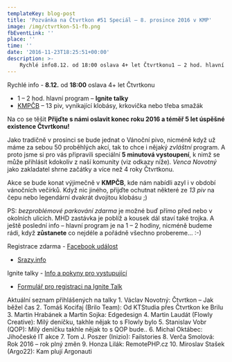 ```yaml
---
templateKey: blog-post
title: 'Pozvánka na Čtvrtkon #51 Speciál – 8. prosince 2016 v KMP'
image: /img/ctvrtkon-51-fb.png
fbEventLink: ''
place: ''
time: ''
date: '2016-11-23T18:25:51+00:00'
description: >-
    Rychlé info8.12. od 18:00 oslava 4+ let Čtvrtkonu1 – 2 hod. hlavní program – Ignite talkyKMPČB – 13 piv, vynikající klobásy, krkovička nebo třeba smažákNa co se těšitPřijďte s námi...
---
```

Rychlé info - **8.12.** od **18:00** oslava 4+ let Čtvrtkonu
- 1 – 2 hod. hlavní program – **Ignite talky**
- [KMPČB](https://www.facebook.com/kmpcES/) – 13 piv, vynikající klobásy, krkovička nebo třeba smažák

Na co se těšit **Přijďte s námi oslavit konec roku 2016 a téměř 5 let úspěšné existence Čtvrtkonu!**

Jako tradičně v prosinci se bude jednat o Vánoční pivo, nicméně když už máme za sebou 50 proběhlých akcí, tak to chce i nějaký _zvláštní_ program. A proto jsme si pro vás připravili speciální **5 minutová vystoupení**, k nimž se může přihlásit kdokoliv z naší komunity (viz odkazy níže). _Venca Novotný_ jako zakladatel shrne začátky a více než 4 roky Čtvrtkonu.

Akce se bude konat výjimečně v **KMPČB**, kde nám nabídli azyl i v období vánočních večírků. Když nic jiného, přijďte ochutnat některé ze _13 piv_ na čepu nebo legendární dvakrát dvojitou klobásu ;)

PS: _bezproblémové parkování zdarma_ je možné buď přímo před nebo v okolních ulicích. MHD zastávka je poblíž a kousek dál staví také trojka. A ještě poslední info – hlavní program je na 1 – 2 hodiny, nicméně budeme rádi, když **zůstanete** co nejdéle a pořádně všechno probereme… :-)

Registrace zdarma - [Facebook událost](https://www.facebook.com/events/721265604706693/)
- [Srazy.info](http://srazy.info/ctvrtkon/6964)

Ignite talky - [Info a pokyny pro vystupující](https://drive.google.com/open?id=1fSAJ_zxx0m2s6OHWCukqiUxEwAh6qS-H_7OK9putZHY)
- [Formulář pro registraci na Ignite Talk](https://docs.google.com/forms/d/e/1FAIpQLSferRhkmKy9q_JQGvUgYvjg65WmopvZ5Uab8mrql0P7OtoJTg/viewform)

Aktuální seznam přihlášených na talky 1. Václav Novotný: Čtvrtkon – Jak běžel čas
2. Tomáš Kocifaj (Brilo Team): Od KTStudia přes Čtvrtkon ke Brilu
3. Martin Hrabánek a Martin Sojka: Edgedesign
4. Martin Laudát (Flowly Creative): Milý deníčku, takhle nějak to s Flowly bylo
5. Stanislav Vobr (QOP): Milý deníčku takhle nějak to s QOP bude..
6. Michal Oktábec: Jihočeské IT akce
7. Tom J. Poszer (Inizio): Failstories
8. Verča Smolová: Rok 2016 – rok plný změn
9. Honza Lilák: RemotePHP.cz
10. Miroslav Stašek (Argo22): Kam plují Argonauti